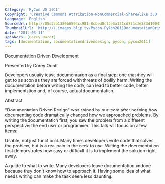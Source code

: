 ```yaml
---
Category: 'PyCon US 2011'
Copyright: 'Creative Commons Attribution-NonCommercial-ShareAlike 3.0'
Language: 'English'
SourceUrl: http://05d2db1380b6504cc981-8cbed8cf7e3a131cd8f1c3e383d10041.r93.cf2.rackcdn.com/pycon-us-2011/441_documentation-driven-development.mp4
ThumbnailUrl: 'http://a.images.blip.tv/Pycon-PyCon2011DocumentationDrivenDevelopment665.png'
date: '2011-03-11'
speakers: [Corey Oordt]
tags: [documentation, documentationdrivendesign, pycon, pycon2011]
---
```

Documentation Driven Development

Presented by Corey Oordt

Developers usually leave documentation as a final step; one that they will get
to as soon as they are forced with threats of bodily harm. Writing the
documentation before writing the code, can lead to better code, better
implementation and, of course, actual documentation.

Abstract

"Documentation Driven Design" was coined by our team after noticing how
documenting code dramatically changed how we approached problems. By writing
the documentation first, you saw the problem from a different perspective: the
end user or programmer. This talk will focus on a few items:

Usable, not just functional. Many times developers write code that solves the
problem, but is a real pain in the neck to use. Writing the documentation
first demonstrates how easy or difficult it is to implement the solution right
away.

A guide to what to write. Many developers leave documentation undone because
they don't know how to approach it. Having some idea of what needs writing can
make the task seem less daunting.

